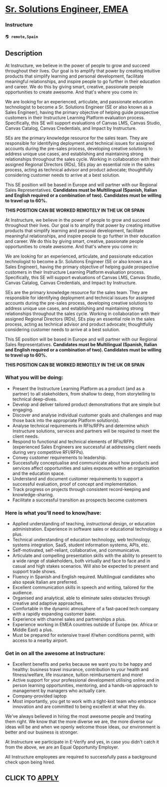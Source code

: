 # [Sr. Solutions Engineer, EMEA](https://www.remotewlb.com/apply/sr-solutions-engineer-emea)  
### Instructure  
#### `🌎 remote,Spain`  

## Description

At Instructure, we believe in the power of people to grow and succeed throughout their lives. Our goal is to amplify that power by creating intuitive products that simplify learning and personal development, facilitate meaningful relationships, and inspire people to go further in their education and career. We do this by giving smart, creative, passionate people opportunities to create awesome. And that's where you come in:

  

We are looking for an experienced, articulate, and passionate education technologist to become a Sr. Solutions Engineer (SE or also known as a Sales Engineer), having the primary objective of helping guide prospective customers in their Instructure Learning Platform evaluation process. Specifically, this SE will support evaluations of Canvas LMS, Canvas Studio, Canvas Catalog, Canvas Credentials, and Impact by Instructure.

  

SEs are the primary knowledge resource for the sales team. They are responsible for identifying deployment and technical issues for assigned accounts during the pre-sales process, developing creative solutions to address unique use cases, and establishing and maintaining strong relationships throughout the sales cycle. Working in collaboration with their assigned Regional Directors (RDs), SEs play an essential role in the sales process, acting as technical advisor and product advocate; thoughtfully considering customer needs to arrive at a best solution.

  

This SE position will be based in Europe and will partner with our Regional Sales Representatives. **Candidates must be Multilingual (Spanish, Italian and English required or a combination of two). Candidates must be willing to travel up to 60%.**

  

 **THIS POSITION CAN BE WORKED REMOTELY IN THE UK OR SPAIN**

  

  

At Instructure, we believe in the power of people to grow and succeed throughout their lives. Our goal is to amplify that power by creating intuitive products that simplify learning and personal development, facilitate meaningful relationships, and inspire people to go further in their education and career. We do this by giving smart, creative, passionate people opportunities to create awesome. And that's where you come in:

  

We are looking for an experienced, articulate, and passionate education technologist to become a Sr. Solutions Engineer (SE or also known as a Sales Engineer), having the primary objective of helping guide prospective customers in their Instructure Learning Platform evaluation process. Specifically, this SE will support evaluations of Canvas LMS, Canvas Studio, Canvas Catalog, Canvas Credentials, and Impact by Instructure.

  

SEs are the primary knowledge resource for the sales team. They are responsible for identifying deployment and technical issues for assigned accounts during the pre-sales process, developing creative solutions to address unique use cases, and establishing and maintaining strong relationships throughout the sales cycle. Working in collaboration with their assigned Regional Directors (RDs), SEs play an essential role in the sales process, acting as technical advisor and product advocate; thoughtfully considering customer needs to arrive at a best solution.

  

This SE position will be based in Europe and will partner with our Regional Sales Representatives. **Candidates must be Multilingual (Spanish, Italian and English required or a combination of two). Candidates must be willing to travel up to 60%.**

  

 **THIS POSITION CAN BE WORKED REMOTELY IN THE UK OR SPAIN**

  

  

### What you will be doing:

* Present the Instructure Learning Platform as a product (and as a partner) to all stakeholders, from shallow to deep, from storytelling to technical deep-dives.
* Develop and deliver tailored product demonstrations that are simple but engaging.
* Discover and analyse individual customer goals and challenges and map those back into the appropriate Platform solution(s).
* Analyse technical requirements in RFIs/RFPs and determine which Instructure solutions, services and partners will be required to meet the client needs.
* Respond to functional and technical elements of RFIs/RFPs (experienced Sales Engineers are successful at addressing client needs during very competitive RFI/RFPs).
* Convey customer requirements to leadership.
* Successfully conceptualise and communicate about how products and services affect opportunities and sales exposure within an organisation and the education space.
* Understand and document customer requirements to support a successful evaluation, proof of concept and implementation.
* Track progress on projects through consistent record-keeping and knowledge-sharing.
* Facilitate a successful transition as prospects become customers

  

### Here is what you'll need to know/have:

* Applied understanding of teaching, instructional design, or education administration. Experience in software sales or educational technology a plus.
* Technical understanding of education technology, web technology, systems integration, SaaS, student information systems, APIs, etc. 
* Self-motivated, self-reliant, collaborative, and communicative.
* Articulate and compelling presentation skills with the ability to present to a wide range of stakeholders, both virtually and face to face and in casual and high stakes scenarios. Will also be expected to present and support trade shows.
* Fluency in Spanish and English required. Multilingual candidates who also speak Italian are preferred.
* Excellent communication skills in speech and writing, tailored for the audience. 
* Organised and analytical, able to eliminate sales obstacles through creative and adaptive approaches.
* Comfortable in the dynamic atmosphere of a fast-paced tech company with a rapidly expanding customer base.
* Experience with channel sales and partnerships a plus.
* Experience working in EMEA countries outside of Europe (ex. Africa or Middle East) a plus.
* Must be prepared for extensive travel if/when conditions permit, with access to a nearby airport. 

  

### Get in on all the awesome at Instructure:

* Excellent benefits and perks because we want you to be happy and healthy: business travel insurance, contribution to your health and fitness/welfare, life insurance, tuition reimbursement and more!
* Active support for your professional development utilising online and in person learning opportunities, mentoring, and a hands-on approach to management by managers who actually care.
* Company-provided laptop
* Most importantly, you get to work with a tight-knit team who embrace innovation and are committed to being excellent at what they do.

  

  

We’ve always believed in hiring the most awesome people and treating them right. We know that the more diverse we are, the more diverse our ideas will be and when we openly welcome those ideas, our environment is better and our business is stronger.

  

At Instructure we participate in E-Verify and yes, in case you didn't catch it from the above, we are an Equal Opportunity Employer.

  

All Instructure employees are required to successfully pass a background check upon being hired.

  
## CLICK TO [APPLY](https://www.remotewlb.com/apply/sr-solutions-engineer-emea)


